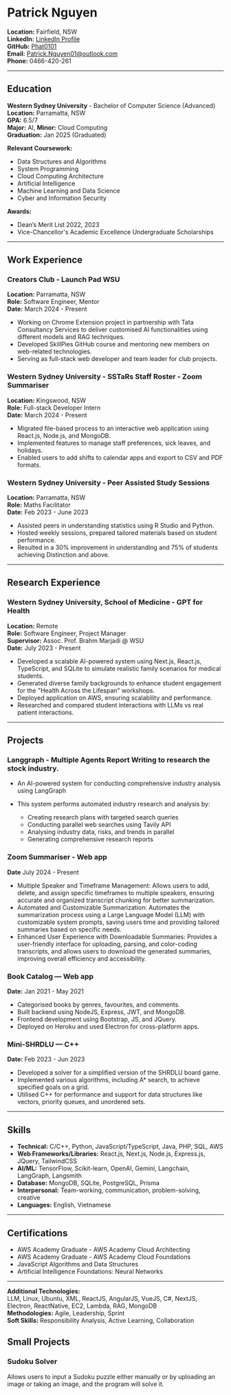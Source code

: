 # Patrick Nguyen

**Location:** Fairfield, NSW  
**LinkedIn:** [LinkedIn Profile](https://www.linkedin.com/in/patrick-nguyen-44766a188/)  
**GitHub:** [Phat0101](https://github.com/Phat0101)  
**Email:** [Patrick.Nguyen01@outlook.com](mailto:Patrick.Nguyen01@outlook.com)  
**Phone:** 0466-420-261  

---

## Education

**Western Sydney University** - Bachelor of Computer Science (Advanced)  
**Location:** Parramatta, NSW  
**GPA:** 6.5/7  
**Major:** AI, **Minor:** Cloud Computing  
**Graduation:** Jan 2025 (Graduated)

**Relevant Coursework:**  
- Data Structures and Algorithms  
- System Programming  
- Cloud Computing Architecture  
- Artificial Intelligence  
- Machine Learning and Data Science  
- Cyber and Information Security  

**Awards:**  
- Dean’s Merit List 2022, 2023  
- Vice-Chancellor's Academic Excellence Undergraduate Scholarships  

---

## Work Experience

### Creators Club - Launch Pad WSU
**Location:** Parramatta, NSW  
**Role:** Software Engineer, Mentor  
**Date:** March 2024 - Present  

- Working on Chrome Extension project in partnership with Tata Consultancy Services to deliver customised AI functionalities using different models and RAG techniques.
- Developed SkillPies GitHub course and mentoring new members on web-related technologies.
- Serving as full-stack web developer and team leader for club projects.

### Western Sydney University - SSTaRs Staff Roster - Zoom Summariser
**Location:** Kingswood, NSW  
**Role:** Full-stack Developer Intern  
**Date:** March 2024 - Present  

- Migrated file-based process to an interactive web application using React.js, Node.js, and MongoDB.
- Implemented features to manage staff preferences, sick leaves, and holidays.
- Enabled users to add shifts to calendar apps and export to CSV and PDF formats.

### Western Sydney University - Peer Assisted Study Sessions  
**Location:** Parramatta, NSW  
**Role:** Maths Facilitator  
**Date:** Feb 2023 - June 2023  

- Assisted peers in understanding statistics using R Studio and Python.
- Hosted weekly sessions, prepared tailored materials based on student performance.
- Resulted in a 30% improvement in understanding and 75% of students achieving Distinction and above.

---

## Research Experience

### Western Sydney University, School of Medicine - GPT for Health  
**Location:** Remote  
**Role:** Software Engineer, Project Manager  
**Supervisor:** Assoc. Prof. Brahm Marjadi @ WSU  
**Date:** July 2023 - Present  

- Developed a scalable AI-powered system using Next.js, React.js, TypeScript, and SQLite to simulate realistic family scenarios for medical students.
- Generated diverse family backgrounds to enhance student engagement for the "Health Across the Lifespan" workshops.
- Deployed application on AWS, ensuring scalability and performance.
- Researched and compared student interactions with LLMs vs real patient interactions.

---

## Projects

### Langgraph - Multiple Agents Report Writing to research the stock industry.

- An AI-powered system for conducting comprehensive industry analysis using LangGraph

- This system performs automated industry research and analysis by:
  - Creating research plans with targeted search queries
  - Conducting parallel web searches using Tavily API
  - Analysing industry data, risks, and trends in parallel
  - Generating comprehensive research reports

### Zoom Summariser - Web app
**Date** July 2024 - Present

- Multiple Speaker and Timeframe Management: Allows users to add, delete, and assign specific timeframes to multiple speakers, ensuring accurate and organized transcript chunking for better summarization.
- Automated and Customizable Summarization: Automates the summarization process using a Large Language Model (LLM) with customizable system prompts, saving users time and providing tailored summaries based on specific needs.
- Enhanced User Experience with Downloadable Summaries: Provides a user-friendly interface for uploading, parsing, and color-coding transcripts, and allows users to download the generated summaries, improving overall efficiency and accessibility.

### Book Catalog — Web app  
**Date:** Jan 2021 - May 2021  

- Categorised books by genres, favourites, and comments.
- Built backend using NodeJS, Express, JWT, and MongoDB.
- Frontend development using Bootstrap, JS, and JQuery.
- Deployed on Heroku and used Electron for cross-platform apps.

### Mini-SHRDLU — C++  
**Date:** Feb 2023 - Jun 2023  

- Developed a solver for a simplified version of the SHRDLU board game.
- Implemented various algorithms, including A* search, to achieve specified goals on a grid.
- Utilised C++ for performance and support for data structures like vectors, priority queues, and unordered sets.

---

## Skills

- **Technical:** C/C++, Python, JavaScript/TypeScript, Java, PHP, SQL, AWS  
- **Web Frameworks/Libraries:** React.js, Next.js, Node.js, Express.js, JQuery, TailwindCSS  
- **AI/ML:** TensorFlow, Scikit-learn, OpenAI, Gemini, Langchain, LangGraph, Langsmith
- **Database:** MongoDB, SQLite, PostgreSQL, Prisma
- **Interpersonal:** Team-working, communication, problem-solving, creative  
- **Languages:** English, Vietnamese  

---

## Certifications

- AWS Academy Graduate - AWS Academy Cloud Architecting  
- AWS Academy Graduate - AWS Academy Cloud Foundations  
- JavaScript Algorithms and Data Structures  
- Artificial Intelligence Foundations: Neural Networks  

---

**Additional Technologies:**  
LLM, Linux, Ubuntu, XML, ReactJS, AngularJS, VueJS, C#, NextJS, Electron, ReactNative, EC2, Lambda, RAG, MongoDB  
**Methodologies:** Agile, Leadership, Sprint  
**Soft Skills:** Responsibility Analysis, Active Learning, Collaboration

## Small Projects

### Sudoku Solver 
Allows users to input a Sudoku puzzle either manually or by uploading an image or taking an image, and the program will solve it.